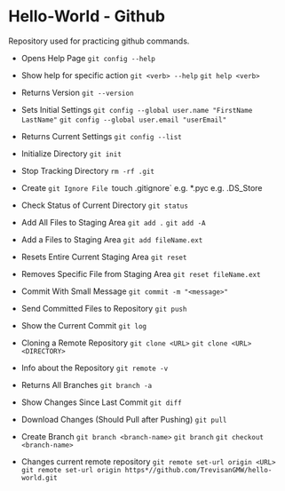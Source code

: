 # Hello-World - Github
Repository used for practicing github commands.

* Opens Help Page
`git config --help`
* Show help for specific action
`git <verb> --help`
`git help <verb>`

* Returns Version
`git --version`

* Sets Initial Settings
`git config --global user.name "FirstName LastName"`
`git config --global user.email "userEmail"`
* Returns Current Settings
`git config --list`

* Initialize Directory
`git init`
* Stop Tracking Directory
`rm -rf .git`

* Create `git Ignore File
`touch .gitignore`
e.g. *.pyc
e.g. .DS_Store

* Check Status of Current Directory
`git status`

* Add All Files to Staging Area
`git add .`
`git add -A`
* Add a Files to Staging Area
`git add fileName.ext`
* Resets Entire Current Staging Area
`git reset`
* Removes Specific File from Staging Area
`git reset fileName.ext`

* Commit With Small Message
`git commit -m "<message>"`

* Send Committed Files to Repository
`git push`

* Show the Current Commit
`git log`

* Cloning a Remote Repository
`git clone <URL>`
`git clone <URL> <DIRECTORY>`

* Info about the Repository
`git remote -v`
* Returns All Branches
`git branch -a`

* Show Changes Since Last Commit
`git diff`

* Download Changes (Should Pull after Pushing)
`git pull`

* Create Branch
`git branch <branch-name>`
`git branch`
`git checkout <branch-name>`

* Changes current remote repository
`git remote set-url origin <URL>`
`git remote set-url origin https*//github.com/TrevisanGMW/hello-world.git`
